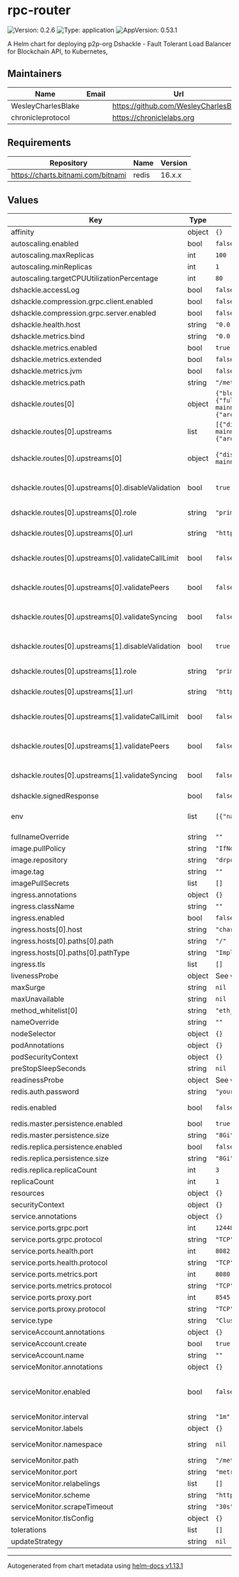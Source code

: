 # rpc-router

![Version: 0.2.6](https://img.shields.io/badge/Version-0.2.6-informational?style=flat-square) ![Type: application](https://img.shields.io/badge/Type-application-informational?style=flat-square) ![AppVersion: 0.53.1](https://img.shields.io/badge/AppVersion-0.53.1-informational?style=flat-square)

A Helm chart for deploying p2p-org Dshackle - Fault Tolerant Load Balancer for Blockchain API, to Kubernetes,

## Maintainers

| Name | Email | Url |
| ---- | ------ | --- |
| WesleyCharlesBlake |  | <https://github.com/WesleyCharlesBlake> |
| chronicleprotocol |  | <https://chroniclelabs.org> |

## Requirements

| Repository | Name | Version |
|------------|------|---------|
| https://charts.bitnami.com/bitnami | redis | 16.x.x |

## Values

| Key | Type | Default | Description |
|-----|------|---------|-------------|
| affinity | object | `{}` |  |
| autoscaling.enabled | bool | `false` |  |
| autoscaling.maxReplicas | int | `100` |  |
| autoscaling.minReplicas | int | `1` |  |
| autoscaling.targetCPUUtilizationPercentage | int | `80` |  |
| dshackle.accessLog | bool | `false` |  |
| dshackle.compression.grpc.client.enabled | bool | `false` |  |
| dshackle.compression.grpc.server.enabled | bool | `false` |  |
| dshackle.health.host | string | `"0.0.0.0"` |  |
| dshackle.metrics.bind | string | `"0.0.0.0"` |  |
| dshackle.metrics.enabled | bool | `true` |  |
| dshackle.metrics.extended | bool | `false` |  |
| dshackle.metrics.jvm | bool | `false` |  |
| dshackle.metrics.path | string | `"/metrics"` |  |
| dshackle.routes[0] | object | `{"blockchain":"ethereum","id":"eth","upstreams":[{"disableValidation":true,"id":"blast-eth","labels":{"fullnode":true,"provider":"publicnode"},"role":"primary","url":"https://eth-mainnet.public.blastapi.io","validateCallLimit":false,"validatePeers":false,"validateSyncing":false},{"disableValidation":true,"id":"drpc-eth","labels":{"archive":true,"provider":"nodies"},"role":"primary","url":"https://eth.drpc.org","validateCallLimit":false,"validatePeers":false,"validateSyncing":false}]}` | the http path the chain is configured on (eg, /eth, /bsc, /matic, etc.), Route id must be alphanumeric and lowercase |
| dshackle.routes[0].upstreams | list | `[{"disableValidation":true,"id":"blast-eth","labels":{"fullnode":true,"provider":"publicnode"},"role":"primary","url":"https://eth-mainnet.public.blastapi.io","validateCallLimit":false,"validatePeers":false,"validateSyncing":false},{"disableValidation":true,"id":"drpc-eth","labels":{"archive":true,"provider":"nodies"},"role":"primary","url":"https://eth.drpc.org","validateCallLimit":false,"validatePeers":false,"validateSyncing":false}]` | upstreams are the RPC providers |
| dshackle.routes[0].upstreams[0] | object | `{"disableValidation":true,"id":"blast-eth","labels":{"fullnode":true,"provider":"publicnode"},"role":"primary","url":"https://eth-mainnet.public.blastapi.io","validateCallLimit":false,"validatePeers":false,"validateSyncing":false}` | id is the unique name of the upstream (eg eth-infura, usa-east-1-eth, eth-alchemy, etc.) |
| dshackle.routes[0].upstreams[0].disableValidation | bool | `true` | disableValidation (optional) is used to disable the validation of the RPC provider, default is false |
| dshackle.routes[0].upstreams[0].role | string | `"primary"` | role can be on of primary, secondary or fallback. default is primary |
| dshackle.routes[0].upstreams[0].url | string | `"https://eth-mainnet.public.blastapi.io"` | RPC (http) url is the RPC provider endpoint |
| dshackle.routes[0].upstreams[0].validateCallLimit | bool | `false` | validateCallLimit (optional) is used to validate the call limit of the RPC provider, default is true |
| dshackle.routes[0].upstreams[0].validatePeers | bool | `false` | validatePeers (optional) is used to validate the peers of the RPC provider, default is true |
| dshackle.routes[0].upstreams[0].validateSyncing | bool | `false` | validateSyncing (optional) is used to validate the syncing of the RPC provider, default is true |
| dshackle.routes[0].upstreams[1].disableValidation | bool | `true` | disableValidation (optional) is used to disable the validation of the RPC provider, default is false |
| dshackle.routes[0].upstreams[1].role | string | `"primary"` | role can be on of primary, secondary or fallback. default is primary |
| dshackle.routes[0].upstreams[1].url | string | `"https://eth.drpc.org"` | RPC (http) url is the RPC provider endpoint |
| dshackle.routes[0].upstreams[1].validateCallLimit | bool | `false` | validateCallLimit (optional) is used to validate the call limit of the RPC provider, default is true |
| dshackle.routes[0].upstreams[1].validatePeers | bool | `false` | validatePeers (optional) is used to validate the peers of the RPC provider, default is true |
| dshackle.routes[0].upstreams[1].validateSyncing | bool | `false` | validateSyncing (optional) is used to validate the syncing of the RPC provider, default is true |
| dshackle.signedResponse | bool | `false` |  |
| env | list | `[{"name":"HEAP_DUMP_ENABLE","value":"true"},{"name":"HEAP_DUMP_PATH","value":"/tmp"}]` | create env vars from secrets, eg RPC provider API keys (eg, Blast API, DRPC, Infura, Alchemy, etc. ) |
| fullnameOverride | string | `""` |  |
| image.pullPolicy | string | `"IfNotPresent"` |  |
| image.repository | string | `"drpcorg/dshackle"` |  |
| image.tag | string | `""` |  |
| imagePullSecrets | list | `[]` |  |
| ingress.annotations | object | `{}` |  |
| ingress.className | string | `""` |  |
| ingress.enabled | bool | `false` |  |
| ingress.hosts[0].host | string | `"chart-example.local"` |  |
| ingress.hosts[0].paths[0].path | string | `"/"` |  |
| ingress.hosts[0].paths[0].pathType | string | `"ImplementationSpecific"` |  |
| ingress.tls | list | `[]` |  |
| livenessProbe | object | See `values.yaml` | Liveness probe |
| maxSurge | string | `nil` | default is 1 |
| maxUnavailable | string | `nil` | default is 0 |
| method_whitelist[0] | string | `"eth_maxPriorityFeePerGas"` |  |
| nameOverride | string | `""` |  |
| nodeSelector | object | `{}` |  |
| podAnnotations | object | `{}` |  |
| podSecurityContext | object | `{}` |  |
| preStopSleepSeconds | string | `nil` | default is 20 seconds |
| readinessProbe | object | See `values.yaml` | Readiness probe |
| redis.auth.password | string | `"yourRedisSecret"` |  |
| redis.enabled | bool | `false` | If enabled a redis chart will be deployed as a dependency |
| redis.master.persistence.enabled | bool | `true` |  |
| redis.master.persistence.size | string | `"8Gi"` |  |
| redis.replica.persistence.enabled | bool | `false` |  |
| redis.replica.persistence.size | string | `"8Gi"` |  |
| redis.replica.replicaCount | int | `3` |  |
| replicaCount | int | `1` |  |
| resources | object | `{}` |  |
| securityContext | object | `{}` |  |
| service.annotations | object | `{}` |  |
| service.ports.grpc.port | int | `12448` |  |
| service.ports.grpc.protocol | string | `"TCP"` |  |
| service.ports.health.port | int | `8082` |  |
| service.ports.health.protocol | string | `"TCP"` |  |
| service.ports.metrics.port | int | `8080` |  |
| service.ports.metrics.protocol | string | `"TCP"` |  |
| service.ports.proxy.port | int | `8545` |  |
| service.ports.proxy.protocol | string | `"TCP"` |  |
| service.type | string | `"ClusterIP"` |  |
| serviceAccount.annotations | object | `{}` |  |
| serviceAccount.create | bool | `true` |  |
| serviceAccount.name | string | `""` |  |
| serviceMonitor.annotations | object | `{}` | Additional ServiceMonitor annotations |
| serviceMonitor.enabled | bool | `false` | If true, a ServiceMonitor CRD is created for a prometheus operator https://github.com/coreos/prometheus-operator |
| serviceMonitor.interval | string | `"1m"` | ServiceMonitor scrape interval |
| serviceMonitor.labels | object | `{}` | Additional ServiceMonitor labels |
| serviceMonitor.namespace | string | `nil` | Alternative namespace for ServiceMonitor |
| serviceMonitor.path | string | `"/metrics"` | Path to scrape |
| serviceMonitor.port | string | `"metrics"` | port to scrape |
| serviceMonitor.relabelings | list | `[]` | ServiceMonitor relabelings |
| serviceMonitor.scheme | string | `"http"` | ServiceMonitor scheme |
| serviceMonitor.scrapeTimeout | string | `"30s"` | ServiceMonitor scrape timeout |
| serviceMonitor.tlsConfig | object | `{}` | ServiceMonitor TLS configuration |
| tolerations | list | `[]` |  |
| updateStrategy | string | `nil` | default RollingUpdate |

----------------------------------------------
Autogenerated from chart metadata using [helm-docs v1.13.1](https://github.com/norwoodj/helm-docs/releases/v1.13.1)
